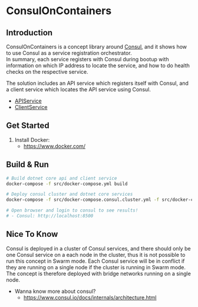 ﻿# ConsulOnContainers

## Introduction
ConsulOnContainers is a concept library around [Consul](https://www.consul.io/), and it shows how to use Consul as a service registration orchestrator.  
In summary, each service registers with Consul during bootup with information on which IP address to locate the service, and how to do health checks on the respective service.

The solution includes an API service which registers itself with Consul, and a client service which locates the API service using Consul.
- [APIService](/src/Services/APIService/)
- [ClientService](/src/Services/ClientService/)

## Get Started
1. Install Docker:
   - https://www.docker.com/ 

## Build & Run
```bash
# Build dotnet core api and client service
docker-compose -f src/docker-compose.yml build

# Deploy consul cluster and dotnet core services
docker-compose -f src/docker-compose.consul.cluster.yml -f src/docker-compose.yml up

# Open browser and login to consul to see results!
# - Consul: http://localhost:8500
```

## Nice To Know
Consul is deployed in a cluster of Consul services, and there should only be one Consul service on a each node in the cluster, thus it is not possible to run this concept in Swarm mode. Each Consul service will be in conflict if they are running on a single node if the cluster is running in Swarm mode. The concept is therefore deployed with bridge networks running on a single node.
- Wanna know more about consul? 
    - https://www.consul.io/docs/internals/architecture.html
